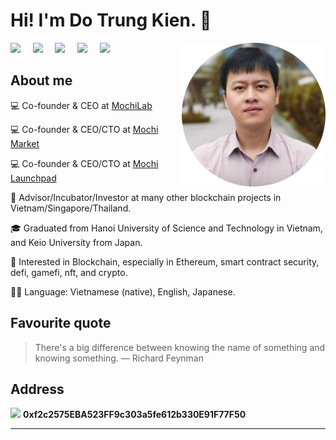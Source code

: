 <h1 align="">Hi! I'm Do Trung Kien. 👋</h1>

<img align='right' src="https://github.com/dotrungkien/dotrungkien/raw/master/assets/avatar.png" width="230">

<p align="">
  <a href="https://github.com/dotrungkien/"><img src="https://img.shields.io/badge/-Github-black?style=flat-square&logo=github"/></a>&nbsp;&nbsp;&nbsp;&nbsp;
  <a href="mailto:trungkien.keio@gmail.com"><img src="https://img.shields.io/badge/gmail-%23D14836.svg?&style=flat-square&logo=gmail&logoColor=white" /></a>&nbsp;&nbsp;&nbsp;&nbsp;
  <a href="https://www.facebook.com/trungkien162"><img src="https://img.shields.io/badge/facebook-%233B5998.svg?&style=flat-square&logo=facebook&logoColor=white" /></a>&nbsp;&nbsp;&nbsp;&nbsp;
  <a href="https://www.linkedin.com/in/dotrungkien/"><img src="https://img.shields.io/badge/linkedin-%230077B5.svg?&style=flat-square&logo=linkedin&logoColor=white" /></a>&nbsp;&nbsp;&nbsp;&nbsp;
  <a href="https://twitter.com/kevindo90"><img src="https://img.shields.io/badge/twitter-%231DA1F2.svg?&style=flat-square&logo=twitter&logoColor=white" /></a>&nbsp;&nbsp;&nbsp;&nbsp;
</p>

## About me

💻 Co-founder & CEO at <a href="https://www.mochilab.org/">MochiLab</a>

💻 Co-founder & CEO/CTO at <a href="https://mochi.market/">Mochi Market</a>

💻 Co-founder & CEO/CTO at <a href="https://mochipad.io/">Mochi Launchpad</a>

🌱 Advisor/Incubator/Investor at many other blockchain projects in Vietnam/Singapore/Thailand.

🎓 Graduated from Hanoi University of Science and Technology in Vietnam, and Keio University from Japan.

🧐 Interested in Blockchain, especially in Ethereum, smart contract security, defi, gamefi, nft, and crypto.

✍🏻 Language: Vietnamese (native), English, Japanese.

## Favourite quote

> There's a big difference between knowing﻿ the name of something and knowing something.
> ― Richard Feynman

## Address

<img src="https://media4.giphy.com/media/3XLnQDvcXOtbNgUzx6/giphy.gif" width="30"> **0xf2c2575EBA523FF9c303a5fe612b330E91F77F50**

---
